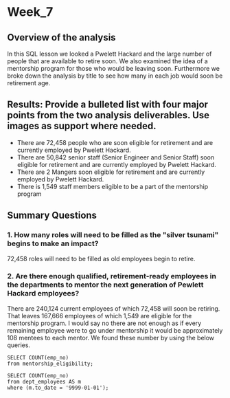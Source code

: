 # Week_7
## Overview of the analysis
In this SQL lesson we looked a Pwelett Hackard and the large number of people that are available to retire soon. We also examined the idea of a mentorship program for those who would be leaving soon. Furthermore we broke down the analysis by title to see how many in each job would soon be retirement age.
## Results: Provide a bulleted list with four major points from the two analysis deliverables. Use images as support where needed.
* There are 72,458 people who are soon eligible for retirement and are currently employed by Pwelett Hackard.
* There are 50,842 senior staff (Senior Engineer and Senior Staff) soon eligible for retirement and are currently employed by Pwelett Hackard.
* There are 2 Mangers soon eligible for retirement and are currently employed by Pwelett Hackard.
* There is 1,549 staff members eligible to be a part of the mentorship program
## Summary Questions
### 1. How many roles will need to be filled as the "silver tsunami" begins to make an impact?
72,458 roles will need to be filled as old employees begin to retire.
### 2. Are there enough qualified, retirement-ready employees in the departments to mentor the next generation of Pewlett Hackard employees?
There are 240,124 current employees of which 72,458 will soon be retiring. That leaves 167,666 employees of which 1,549 are eligible for the mentorship program. I would say no there are not enough as if every remaining employee were to go under mentorship it would be approximately 108 mentees to each mentor. We found these number by using the below queries.
```
SELECT COUNT(emp_no)
from mentorship_eligibility; 

SELECT COUNT(emp_no)
from dept_employees AS m
where (m.to_date = '9999-01-01');
